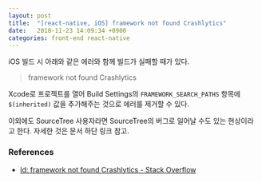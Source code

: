 ```yaml
---
layout: post
title:  "[react-native, iOS] framework not found Crashlytics"
date:   2018-11-23 14:09:34 +0900
categories: front-end react-native
---
```


iOS 빌드 시 아래와 같은 에러와 함께 빌드가 실패할 때가 있다.

> framework not found Crashlytics

Xcode로 프로젝트를 열어 Build Settings의 `FRAMEWORK_SEARCH_PATHS` 항목에 `$(inherited)` 값을 추가해주는 것으로 에러를 제거할 수 있다.

이외에도 SourceTree 사용자라면 SourceTree의 버그로 일어날 수도 있는 현상이라고 한다. 자세한 것은 문서 하단 링크 참고.

### References
 - [ld: framework not found Crashlytics - Stack Overflow](https://stackoverflow.com/a/38701015/1920560)
